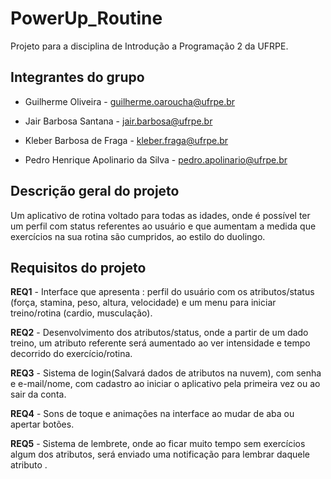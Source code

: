# PowerUp_Routine
Projeto para a disciplina de Introdução a Programação 2 da UFRPE.


## Integrantes do grupo
* Guilherme Oliveira - guilherme.oaroucha@ufrpe.br

* Jair Barbosa Santana - 
jair.barbosa@ufrpe.br

* Kleber Barbosa de Fraga - kleber.fraga@ufrpe.br

* Pedro Henrique Apolinario da Silva - pedro.apolinario@ufrpe.br

## Descrição  geral do projeto
  Um aplicativo de rotina voltado para todas as idades, onde é possível ter um perfil com status referentes ao usuário e que aumentam a medida que exercícios na sua rotina são cumpridos, ao estilo do duolingo.


## Requisitos do projeto
**REQ1** - Interface que apresenta : perfil do usuário com os atributos/status (força, stamina, peso, altura, velocidade) e um menu para iniciar treino/rotina (cardio, musculação). 

**REQ2** - Desenvolvimento dos atributos/status, onde a partir de um dado treino, um atributo referente será aumentado ao ver intensidade e tempo decorrido do exercício/rotina.

**REQ3** - Sistema de login(Salvará dados de atributos na nuvem), com senha e e-mail/nome, com cadastro ao iniciar o aplicativo pela primeira vez ou ao sair da conta.

**REQ4** - Sons de toque e animações na interface ao mudar de aba ou apertar botões.

**REQ5** - Sistema de lembrete, onde ao ficar muito tempo sem exercícios algum dos atributos, será enviado uma notificação para lembrar daquele atributo .
 
